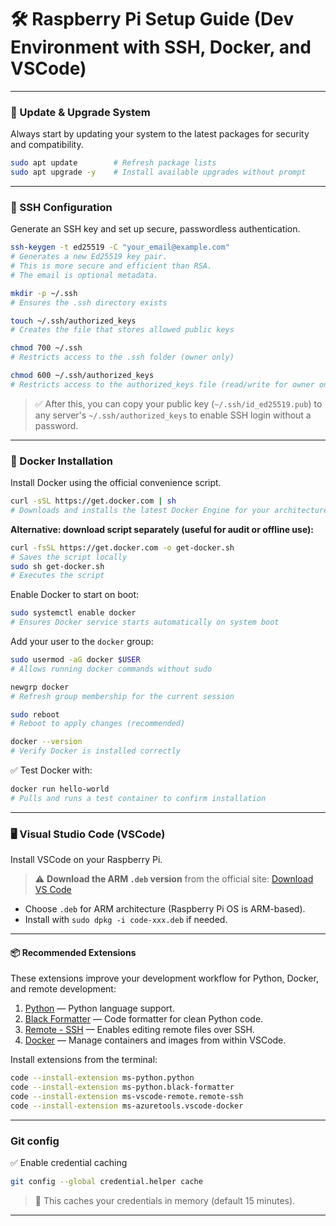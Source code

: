 
# 🛠 Raspberry Pi Setup Guide (Dev Environment with SSH, Docker, and VSCode)

---

### 🔄 Update & Upgrade System

Always start by updating your system to the latest packages for security and compatibility.

```bash
sudo apt update        # Refresh package lists
sudo apt upgrade -y    # Install available upgrades without prompt
```

---

### 🔐 SSH Configuration

Generate an SSH key and set up secure, passwordless authentication.

```bash
ssh-keygen -t ed25519 -C "your_email@example.com"
# Generates a new Ed25519 key pair.
# This is more secure and efficient than RSA.
# The email is optional metadata.

mkdir -p ~/.ssh
# Ensures the .ssh directory exists

touch ~/.ssh/authorized_keys
# Creates the file that stores allowed public keys

chmod 700 ~/.ssh
# Restricts access to the .ssh folder (owner only)

chmod 600 ~/.ssh/authorized_keys
# Restricts access to the authorized_keys file (read/write for owner only)
```

> ✅ After this, you can copy your public key (`~/.ssh/id_ed25519.pub`) to any server's `~/.ssh/authorized_keys` to enable SSH login without a password.

---

### 🐳 Docker Installation

Install Docker using the official convenience script.

```bash
curl -sSL https://get.docker.com | sh
# Downloads and installs the latest Docker Engine for your architecture
```

**Alternative: download script separately (useful for audit or offline use):**

```bash
curl -fsSL https://get.docker.com -o get-docker.sh
# Saves the script locally
sudo sh get-docker.sh
# Executes the script
```

Enable Docker to start on boot:

```bash
sudo systemctl enable docker
# Ensures Docker service starts automatically on system boot
```

Add your user to the `docker` group:

```bash
sudo usermod -aG docker $USER
# Allows running docker commands without sudo

newgrp docker
# Refresh group membership for the current session

sudo reboot
# Reboot to apply changes (recommended)

docker --version
# Verify Docker is installed correctly
```

✅ Test Docker with:

```bash
docker run hello-world
# Pulls and runs a test container to confirm installation
```

---

### 🖥️ Visual Studio Code (VSCode)

Install VSCode on your Raspberry Pi.

> ⚠️ **Download the ARM `.deb` version** from the official site:
> [Download VS Code](https://code.visualstudio.com/download)

* Choose `.deb` for ARM architecture (Raspberry Pi OS is ARM-based).
* Install with `sudo dpkg -i code-xxx.deb` if needed.

---

#### 📦 Recommended Extensions

These extensions improve your development workflow for Python, Docker, and remote development:

1. [Python](https://marketplace.visualstudio.com/items?itemName=ms-python.python) — Python language support.
2. [Black Formatter](https://marketplace.visualstudio.com/items?itemName=ms-python.black-formatter) — Code formatter for clean Python code.
3. [Remote - SSH](https://marketplace.visualstudio.com/items?itemName=ms-vscode-remote.remote-ssh) — Enables editing remote files over SSH.
4. [Docker](https://marketplace.visualstudio.com/items?itemName=ms-azuretools.vscode-docker) — Manage containers and images from within VSCode.

Install extensions from the terminal:

```bash
code --install-extension ms-python.python
code --install-extension ms-python.black-formatter
code --install-extension ms-vscode-remote.remote-ssh
code --install-extension ms-azuretools.vscode-docker
```

---

### Git config

✅ Enable credential caching

```bash
git config --global credential.helper cache
```
> 🔁 This caches your credentials in memory (default 15 minutes).

---